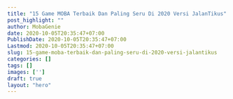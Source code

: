```yaml
---
title: "15 Game MOBA Terbaik Dan Paling Seru Di 2020 Versi JalanTikus"
post_highlight: ""
author: MobaGenie
date: 2020-10-05T20:35:47+07:00
PublishDate: 2020-10-05T20:35:47+07:00
Lastmod: 2020-10-05T20:35:47+07:00
slug: 15-game-moba-terbaik-dan-paling-seru-di-2020-versi-jalantikus
categories: []
tags: []
images: ['']
draft: true
layout: "hero"
---
```



